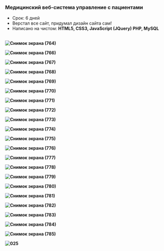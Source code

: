 ### Медицинский веб-система управление с пациентами

* Срок: 6 дней </br>
* Верстал все сайт, придумал дизайн сайта сам! </br>
* Написано на чистом: <b>HTML5, CSS3, JavaScript (JQuery) PHP, MySQL </br>  </br>


![Снимок экрана (764)](https://user-images.githubusercontent.com/52714747/103419601-fa967a80-4bbd-11eb-90c8-f5b2a7de1726.png)

![Снимок экрана (766)](https://user-images.githubusercontent.com/52714747/103419607-fcf8d480-4bbd-11eb-9ffd-da2d92153631.png)

![Снимок экрана (767)](https://user-images.githubusercontent.com/52714747/103419608-fd916b00-4bbd-11eb-9e9a-a4ab882b8e20.png)

![Снимок экрана (768)](https://user-images.githubusercontent.com/52714747/103419610-fec29800-4bbd-11eb-8086-11b825a2ffb8.png)

![Снимок экрана (769)](https://user-images.githubusercontent.com/52714747/103419612-fff3c500-4bbd-11eb-8ddd-2ec482a51a11.png)

![Снимок экрана (770)](https://user-images.githubusercontent.com/52714747/103419615-0124f200-4bbe-11eb-8e5c-7c6c21cfad06.png)

![Снимок экрана (771)](https://user-images.githubusercontent.com/52714747/103419617-01bd8880-4bbe-11eb-9d10-61127fd0b279.png)

![Снимок экрана (772)](https://user-images.githubusercontent.com/52714747/103419621-03874c00-4bbe-11eb-8e9c-d50fc1c642a9.png)

![Снимок экрана (773)](https://user-images.githubusercontent.com/52714747/103419624-041fe280-4bbe-11eb-9a0e-439c3d2f02dc.png)

![Снимок экрана (774)](https://user-images.githubusercontent.com/52714747/103419627-05e9a600-4bbe-11eb-87b3-f767514c6b4c.png)

![Снимок экрана (775)](https://user-images.githubusercontent.com/52714747/103419629-071ad300-4bbe-11eb-95d2-a6bd2b508fa6.png)

![Снимок экрана (776)](https://user-images.githubusercontent.com/52714747/103419630-07b36980-4bbe-11eb-911b-e9bbe0751a95.png)

![Снимок экрана (777)](https://user-images.githubusercontent.com/52714747/103419633-084c0000-4bbe-11eb-9b2d-717f6730bcc7.png)

![Снимок экрана (778)](https://user-images.githubusercontent.com/52714747/103419635-08e49680-4bbe-11eb-8fa1-0d068db408e9.png)

![Снимок экрана (779)](https://user-images.githubusercontent.com/52714747/103419636-097d2d00-4bbe-11eb-8b08-2e38a712b090.png)

![Снимок экрана (780)](https://user-images.githubusercontent.com/52714747/103419637-0a15c380-4bbe-11eb-98dc-bfcd9cd3f606.png)

![Снимок экрана (781)](https://user-images.githubusercontent.com/52714747/103419638-0aae5a00-4bbe-11eb-940e-5fc7832d95b5.png)

![Снимок экрана (782)](https://user-images.githubusercontent.com/52714747/103419641-0aae5a00-4bbe-11eb-9091-2a7e8705870a.png)

![Снимок экрана (783)](https://user-images.githubusercontent.com/52714747/103419642-0b46f080-4bbe-11eb-9e8c-8a5c183d0135.png)

![Снимок экрана (784)](https://user-images.githubusercontent.com/52714747/103419643-0bdf8700-4bbe-11eb-8e50-3d3cf2783600.png)

![Снимок экрана (785)](https://user-images.githubusercontent.com/52714747/103419644-0bdf8700-4bbe-11eb-8a94-ee3c4df1a081.png)

![025](https://user-images.githubusercontent.com/52714747/103419645-0c781d80-4bbe-11eb-8a0e-0ef0ec9ea63a.PNG)
